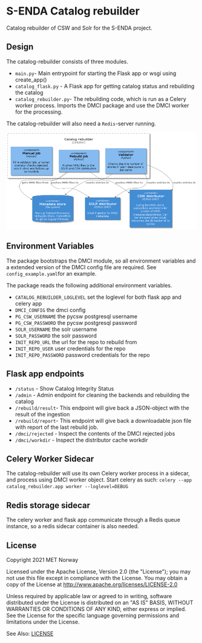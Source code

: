 # S-ENDA Catalog rebuilder

Catalog rebuilder of CSW and Solr for the S-ENDA project.

## Design

The catalog-rebuilder consists of three modules.

* `main.py`- Main entrypoint for starting the Flask app or wsgi using create_app()
* `catalog_flask.py` - A Flask app for getting catalog status and rebuilding the catalog
* `catalog_rebuilder.py`- The rebuilding code, which is run as a Celery worker process. Imports
the DMCI package and use the DMCI worker for the processing.

The catalog-rebuilder will also need a `Redis`-server running.


![Catalog rebuilder component diagram](rebuilder-component-diagram.png)

## Environment Variables

The package bootstraps the DMCI module, so all environment variables and a
extended version of  the DMCI config file are required. See `config_example.yaml`for an example.

The package reads the following additional environment variables.

* `CATALOG_REBUILDER_LOGLEVEL` set the loglevel for both flask app and celery app
* `DMCI_CONFIG` the dmci config
* `PG_CSW_USERNAME` the pycsw postgresql username
* `PG_CSW_PASSWORD` the pycsw postgresql password
* `SOLR_USERNAME` the solr username
* `SOLR_PASSWORD` the solr password
* `INIT_REPO_URL` the url for the repo to rebuild from
* `INIT_REPO_USER` user credentials for the repo
* `INIT_REPO_PASSWORD` password credentials for the repo


## Flask app endpoints

* `/status` - Show Catalog Integrity Status
* `/admin` - Admin endpoint for cleaning the backends and rebuilding the catalog
* `/rebuild/result`- This endpoint will give back a JSON-object with the result of the ingestion
* `/rebuild/report`- This endpoint will give back a downloadable json file with report of the last rebuild job.
* `/dmci/rejected` - Inspect the contents of the DMCI rejected jobs
* `/dmci/workdir` - Inspect the distributor cache workdir
  
## Celery Worker Sidecar

The catalog-rebuilder will use its own Celery worker process in a sidecar, and process using
DMCI worker object.
Start celery as such:
`celery --app catalog_rebuilder.app worker --loglevel=DEBUG`

## Redis storage sidecar

The celery worker and flask app communicate through a Redis queue instance, so a redis sidecar container is also needed.

## License

Copyright 2021 MET Norway

Licensed under the Apache License, Version 2.0 (the "License"); you may not use this file except in
compliance with the License. You may obtain a copy of the License at
http://www.apache.org/licenses/LICENSE-2.0

Unless required by applicable law or agreed to in writing, software distributed under the License
is distributed on an "AS IS" BASIS, WITHOUT WARRANTIES OR CONDITIONS OF ANY KIND, either express or
implied. See the License for the specific language governing permissions and limitations under the
License.

See Also: [LICENSE](https://raw.githubusercontent.com/metno/catalog-rebuilder/main/LICENSE)
